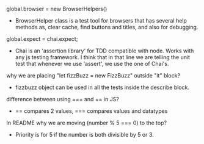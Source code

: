 global.browser = new BrowserHelpers()
* BrowserHelper class is a test tool for browsers that has several help methods as, clear cache, find buttons and titles, and also for debugging.

global.expect = chai.expect;
* Chai is an 'assertion library' for TDD compatible with node. Works with any js testing framework. I think that in that line we are telling the unit test that whenever we use 'assert', we use the one of Chai's.

 why we are placing "let fizzBuzz = new FizzBuzz" outside "it" block?
* fizzbuzz object can be used in all the tests inside the describe block.

difference between using === and == in JS?
* == compares 2 values, === compares values and datatypes

In  README  why we are moving (number % 5 === 0) to the top?
* Priority is for 5 if the number is both divisible by 5 or 3.

